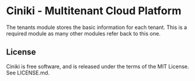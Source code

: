 Ciniki - Multitenant Cloud Platform
===========================================

The tenants module stores the basic information for each tenant.  This is a
required module as many other modules refer back to this one.

License
-------
Ciniki is free software, and is released under the terms of the MIT License. See LICENSE.md.


